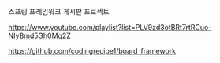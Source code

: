 스프링 프레임워크 게시판 프로젝트

https://www.youtube.com/playlist?list=PLV9zd3otBRt7rtRCuo-NIyBmd5Gh0Mq2Z


https://github.com/codingrecipe1/board_framework
